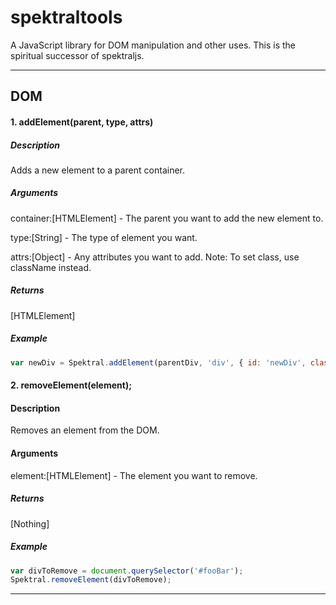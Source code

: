 spektraltools
=============
A JavaScript library for DOM manipulation and other uses. This is the spiritual successor of spektraljs.

---

## DOM

#### 1. addElement(parent, type, attrs)

##### Description
Adds a new element to a parent container.

##### Arguments
container:[HTMLElement] - The parent you want to add the new element to.

type:[String] - The type of element you want.

attrs:[Object] - Any attributes you want to add. Note: To set class, use className instead.

##### Returns
[HTMLElement]

##### Example

```javascript
var newDiv = Spektral.addElement(parentDiv, 'div', { id: 'newDiv', className: 'div-style'});
```

#### 2. removeElement(element);

#### Description
Removes an element from the DOM.

#### Arguments
element:[HTMLElement] - The element you want to remove.

##### Returns
[Nothing]

##### Example

```javascript
var divToRemove = document.querySelector('#fooBar');
Spektral.removeElement(divToRemove);
```

---


